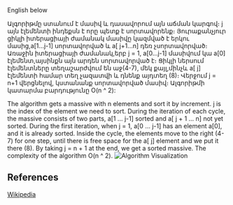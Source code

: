 English below  

Ալգորիթմը ստանում է մասիվ և դասավորում այն  աճման կարգով։
j այն էլեմենտի ինդեքսն է որը պետք է սորտավորենք։
Յուրաքանչյուր ցիկլի իտերացիայի ժամանակ մասիվը կազմված է երկու մասից,a[1...j-1] սորտավորված և a[ j+1...n] դեռ չսորտավորված։
Առաջին իտերացիայի ժամանակ,երբ j = 1, a[0...j-1] մասիվում կա a[0] էլեմենտ,այսինքն այն արդեն սորտավորված է։
Ցիկլի ներսում էլեմենտները տեղաշարժվում են աջ(4-7), մեկ քայլ,մինչև a[ j] էլեմենտի համար տեղ չազատվի և դնենք այդտեղ (8)։
Վերջում  j = n+1 վերցնելով,  կստանանք սորտավորված մասիվ։
Ալգորիթմի կատարմա բարդությունը  O(n ^ 2):

The algorithm gets a massive with n elements and  sort it by increment.
j is the index of the element we need to sort.
During the iteration of each cycle, the massive consists of two parts, a[1 ... j-1] sorted and a[ j + 1 ... n] not yet sorted.
During the first iteration, when j = 1, a[0 ... j-1] has an element a[0], and it is already sorted.
Inside the cycle, the elements move to the right (4-7) for one step, until there is free space for the a[ j] element and we put it there (8).
By taking j = n + 1 at the end, we get a sorted massive.
The complexity of the algorithm O(n ^ 2).
![Algorithm Visualization](https://upload.wikimedia.org/wikipedia/commons/0/0f/Insertion-sort-example-300px.gif)


## References

[Wikipedia](https://en.wikipedia.org/wiki/Insertion_sort)
